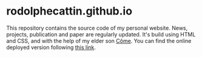 # rodolphecattin.github.io
This repository contains the source code of my personal website.
News, projects, publication and paper are regularly updated.
It's build using HTML and CSS, and with the help of my elder son [Côme](https://comecattin.github.io/index.html). You can find the online deployed version following [this link](https://rodolphecattin.github.io).

